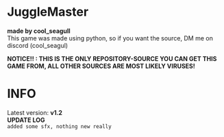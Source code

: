 # JuggleMaster
**made by cool_seagull**                                                                      
This game was made using python, so if you want the source, DM me on discord (cool_seagul)

**NOTICE!! : THIS IS THE ONLY REPOSITORY-SOURCE YOU CAN GET THIS GAME FROM, ALL OTHER SOURCES ARE MOST LIKELY VIRUSES!**

# INFO
Latest version: **v1.2**        
**UPDATE LOG**          
`added some sfx, nothing new really`
